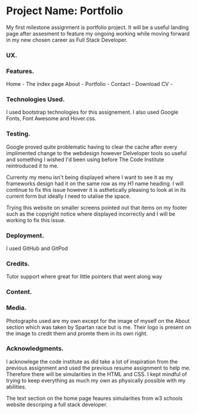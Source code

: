 # Project Name: Portfolio

My first milestone assignment is portfolio project. It will be a useful landing page after assesment to feature my
ongoing working while moving forward in my new chosen career as Full Stack Developer.

### UX.

### Features.

Home - The index page 
About - 
Portfolio -
Contact -
Download CV -

### Technologies Used.

I used bootstrap technologies for this assignement.
I also used Google Fonts, Font Awesome and Hover.css.

### Testing.

Google proved quite problematic having to clear the cache after every implimented change to the webdesign however 
Delveloper tools so useful and something I wished I'd been using before The Code Institute reintroduced it to me.

Currenty my menu isn't being displayed where I want to see it as my frameworks design had it on the same row as my H1 name heading.
I will continue to fix this issue however it is asthetically pleasing to look at in its current form but ideally I need to utalise 
the space.

Trying this website on smaller screens pointed out that items on my footer such as the copyright notice where displayed
incorrectly and I will be working to fix this issue.

### Deployment.

I used GitHub and GitPod

### Credits.

Tutor support where great for little pointers that went along way

### Content.

### Media.

Photographs used are my own except for the image of myself on the About section which was taken by Spartan race but is me.
Their logo is present on the image to credit them and promte them in its own right.



### Acknowledgments.

I acknowlege the code institute as did take a lot of inspiration from the previous assignment and used the previous resume 
assignment to help me. Therefore there will be simularities in the HTML and CSS. I kept mindful of trying to keep everything
as much my own as physically possible with my abilities.

The text section on the home page feaures simularities from w3 schools website descriping a full stack developer.
